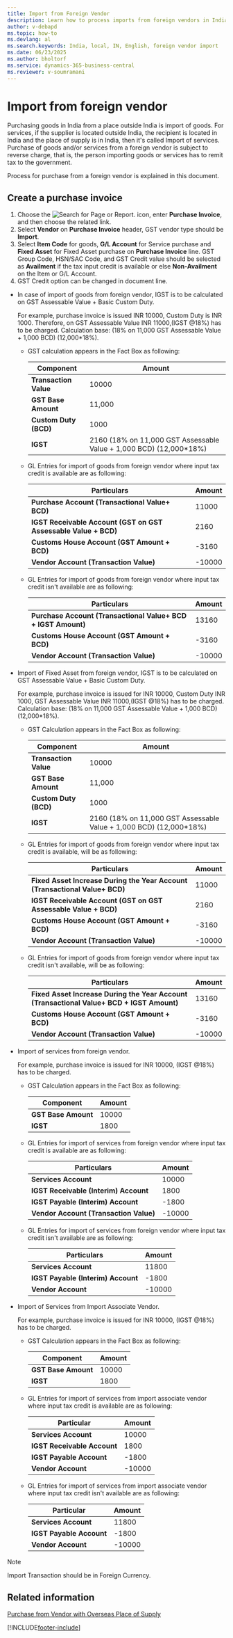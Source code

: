 ```yaml
---
title: Import from Foreign Vendor
description: Learn how to process imports from foreign vendors in India, including GST and reverse charge procedures for goods and services.
author: v-debapd
ms.topic: how-to
ms.devlang: al
ms.search.keywords: India, local, IN, English, foreign vendor import
ms.date: 06/23/2025
ms.author: bholtorf
ms.service: dynamics-365-business-central
ms.reviewer: v-soumramani
---
```


# Import from foreign vendor

Purchasing goods in India from a place outside India is import of goods. For services, if the supplier is located outside India, the recipient is located in India and the place of supply is in India, then it's called Import of services. Purchase of goods and/or services from a foreign vendor is subject to reverse charge, that is, the person importing goods or services has to remit tax to the government.

Process for purchase from a foreign vendor is explained in this document.

## Create a purchase invoice

1. Choose the ![Search for Page or Report.](image/search_small.png "Search for Page or Report icon") icon, enter **Purchase Invoice**, and then choose the related link.
1. Select **Vendor** on **Purchase Invoice** header, GST vendor type should be **Import**.
1. Select **Item Code** for goods, **G/L Account** for Service purchase and **Fixed Asset** for Fixed Asset purchase on **Purchase Invoice** line. GST Group Code, HSN/SAC Code, and GST Credit value should be selected as **Availment** if the tax input credit is available or else **Non-Availment** on the Item or G/L Account.
1. GST Credit option can be changed in document line.

- In case of import of goods from foreign vendor, IGST is to be calculated on GST Assessable Value + Basic Custom Duty.

  For example, purchase invoice is issued INR 10000, Custom Duty is INR 1000. Therefore, on GST Assessable Value INR 11000,(IGST @18%) has to be charged. Calculation base: (18% on 11,000 GST Assessable Value + 1,000 BCD) (12,000*18%).

  - GST calculation appears in the Fact Box as following:

      |Component|Amount|
      |----------------------------------|---------------------------------------|  
      |**Transaction Value**|10000|
      |**GST Base Amount**|11,000|
      |**Custom Duty (BCD)**|1000|  
      |**IGST**|2160 (18% on 11,000 GST Assessable Value + 1,000 BCD) (12,000*18%)|  

  - GL Entries for import of goods from foreign vendor where input tax credit is available are as following:

      |Particulars|Amount|
      |----------------------------------|---------------------------------------|  
      |**Purchase Account (Transactional Value+ BCD)**|11000|  
      |**IGST Receivable Account (GST on GST Assessable Value + BCD)**|2160| 
      |**Customs House Account (GST Amount + BCD)**|-3160|
      |**Vendor Account (Transaction Value)**|-10000|

  - GL Entries for import of goods from foreign vendor where input tax credit isn't available are as following:

      |Particulars|Amount|
      |----------------------------------|---------------------------------------|  
      |**Purchase Account (Transactional Value+ BCD + IGST Amount)**|13160|  
      |**Customs House Account (GST Amount + BCD)**|-3160|
      |**Vendor Account (Transaction Value)**|-10000|

- Import of Fixed Asset from foreign vendor, IGST is to be calculated on GST Assessable Value + Basic Custom Duty.

  For example, purchase invoice is issued for INR 10000, Custom Duty INR 1000, GST Assessable Value INR 11000,(IGST @18%) has to be charged. Calculation base: (18% on 11,000 GST Assessable Value + 1,000 BCD) (12,000*18%).

  - GST Calculation appears in the Fact Box as following:

      |Component|Amount|
      |----------------------------------|---------------------------------------|  
      |**Transaction Value**|10000|
      |**GST Base Amount**|11,000|
      |**Custom Duty (BCD)**|1000|  
      |**IGST**|2160 (18% on 11,000 GST Assessable Value + 1,000 BCD) (12,000*18%)|  

  - GL Entries for import of goods from foreign vendor where input tax credit is available, will be as following:

      |Particulars|Amount|
      |----------------------------------|---------------------------------------|  
      |**Fixed Asset Increase During the Year Account (Transactional Value+ BCD)**|11000|  
      |**IGST Receivable Account (GST on GST Assessable Value + BCD)**|2160| 
      |**Customs House Account (GST Amount + BCD)**|-3160|
      |**Vendor Account (Transaction Value)**|-10000|

  - GL Entries for import of goods from foreign vendor where input tax credit isn't available, will be as following:

     |Particulars|Amount|
     |----------------------------------|---------------------------------------|  
     |**Fixed Asset Increase During the Year Account (Transactional Value+ BCD + IGST Amount)**|13160|  
     |**Customs House Account (GST Amount + BCD)**|-3160|
     |**Vendor Account (Transaction Value)**|-10000|

- Import of services from foreign vendor.

  For example, purchase invoice is issued for INR 10000, (IGST @18%) has to be charged.

  - GST Calculation appears in the Fact Box as following:

     |Component|Amount|
     |----------------------------------|---------------------------------------|  
     |**GST Base Amount**|10000|
     |**IGST**|1800|  

  - GL Entries for import of services from foreign vendor where input tax credit is available are as following:

     |Particulars|Amount|
     |----------------------------------|---------------------------------------|  
     |**Services Account**|10000|  
     |**IGST Receivable (Interim) Account**|1800|
     |**IGST Payable (Interim) Account**|-1800|
     |**Vendor Account (Transaction Value)**|-10000|

  - GL Entries for import of services from foreign vendor where input tax credit isn't available are as following:

      |Particulars|Amount|
      |----------------------------------|---------------------------------------|  
      |**Services Account**|11800|  
      |**IGST Payable (Interim) Account**|-1800|
      |**Vendor Account**|-10000|

- Import of Services from Import Associate Vendor.

  For example, purchase invoice is issued for INR 10000, (IGST @18%) has to be charged.

  - GST Calculation appears in the Fact Box as following:

      |Component|Amount|
      |----------------------------------|---------------------------------------|  
      |**GST Base Amount**|10000|
      |**IGST**|1800|

  - GL Entries for import of services from import associate vendor where input tax credit is available are as following:

      |Particular|Amount|
      |----------------------------------|---------------------------------------|  
      |**Services Account**|10000|  
      |**IGST Receivable Account**|1800|
      |**IGST Payable Account**|-1800|
      |**Vendor Account**|-10000|

  - GL Entries for import of services from import associate vendor where input tax credit isn't available are as following:

      |Particular|Amount|
      |----------------------------------|---------------------------------------|  
      |**Services Account**|11800|  
      |**IGST Payable Account**|-1800|
      |**Vendor Account**|-10000|

> [!NOTE]
>
> Import Transaction should be in Foreign Currency.

## Related information

[Purchase from Vendor with Overseas Place of Supply](GST-Service-Purchase-for-Overseas-Place-of-supply-Registered-Vendor.md)

[!INCLUDE[footer-include](../../includes/footer-banner.md)]
